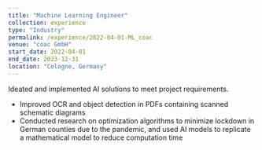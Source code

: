 ```yaml
---
title: "Machine Learning Engineer"
collection: experience
type: "Industry"
permalink: /experience/2022-04-01-ML_coac
venue: "coac GmbH"
start_date: 2022-04-01
end_date: 2023-12-31
location: "Cologne, Germany"
---
```


Ideated and implemented AI solutions to meet project requirements.

* Improved OCR and object detection in PDFs containing scanned schematic diagrams    
* Conducted research on optimization algorithms to minimize lockdown in German counties due to the pandemic, and used AI models to replicate a mathematical model to reduce computation time

